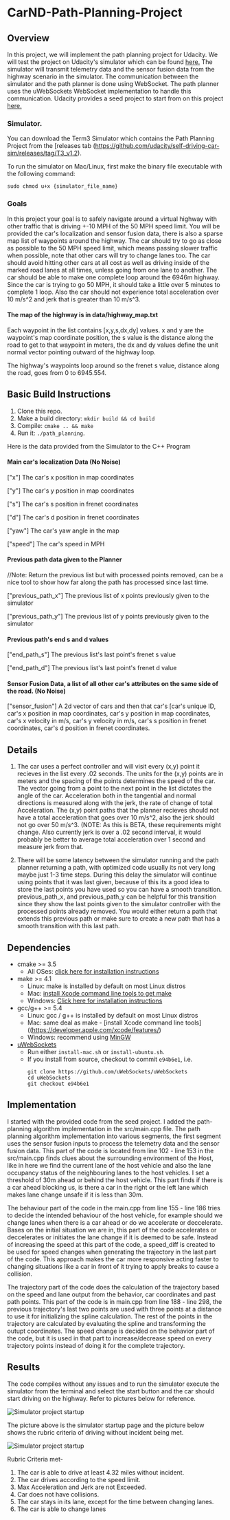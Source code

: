 # CarND-Path-Planning-Project

## Overview
In this project, we will implement the path planning project for Udacity. We will test the project on Udacity's simulator which can be found [here.](https://github.com/udacity/self-driving-car-sim/releases/tag/T3_v1.2) The simulator will transmit telemetry data and the sensor fusion data from the highway scenario in the simulator. The communication between the simulator and the path planner is done using WebSocket. The path planner uses the uWebSockets WebSocket implementation to handle this communication. Udacity provides a seed project to start from on this project [here.](https://github.com/udacity/CarND-Path-Planning-Project)


### Simulator.
   
You can download the Term3 Simulator which contains the Path Planning Project from the [releases tab (https://github.com/udacity/self-driving-car-sim/releases/tag/T3_v1.2).  

To run the simulator on Mac/Linux, first make the binary file executable with the following command:
```shell
sudo chmod u+x {simulator_file_name}
```

### Goals
In this project your goal is to safely navigate around a virtual highway with other traffic that is driving +-10 MPH of the 50 MPH speed limit. You will be provided the car's localization and sensor fusion data, there is also a sparse map list of waypoints around the highway. The car should try to go as close as possible to the 50 MPH speed limit, which means passing slower traffic when possible, note that other cars will try to change lanes too. The car should avoid hitting other cars at all cost as well as driving inside of the marked road lanes at all times, unless going from one lane to another. The car should be able to make one complete loop around the 6946m highway. Since the car is trying to go 50 MPH, it should take a little over 5 minutes to complete 1 loop. Also the car should not experience total acceleration over 10 m/s^2 and jerk that is greater than 10 m/s^3.

#### The map of the highway is in data/highway_map.txt
Each waypoint in the list contains  [x,y,s,dx,dy] values. x and y are the waypoint's map coordinate position, the s value is the distance along the road to get to that waypoint in meters, the dx and dy values define the unit normal vector pointing outward of the highway loop.

The highway's waypoints loop around so the frenet s value, distance along the road, goes from 0 to 6945.554.

## Basic Build Instructions

1. Clone this repo.
2. Make a build directory: `mkdir build && cd build`
3. Compile: `cmake .. && make`
4. Run it: `./path_planning`.

Here is the data provided from the Simulator to the C++ Program

#### Main car's localization Data (No Noise)

["x"] The car's x position in map coordinates

["y"] The car's y position in map coordinates

["s"] The car's s position in frenet coordinates

["d"] The car's d position in frenet coordinates

["yaw"] The car's yaw angle in the map

["speed"] The car's speed in MPH

#### Previous path data given to the Planner

//Note: Return the previous list but with processed points removed, can be a nice tool to show how far along
the path has processed since last time. 

["previous_path_x"] The previous list of x points previously given to the simulator

["previous_path_y"] The previous list of y points previously given to the simulator

#### Previous path's end s and d values 

["end_path_s"] The previous list's last point's frenet s value

["end_path_d"] The previous list's last point's frenet d value

#### Sensor Fusion Data, a list of all other car's attributes on the same side of the road. (No Noise)

["sensor_fusion"] A 2d vector of cars and then that car's [car's unique ID, car's x position in map coordinates, car's y position in map coordinates, car's x velocity in m/s, car's y velocity in m/s, car's s position in frenet coordinates, car's d position in frenet coordinates. 

## Details

1. The car uses a perfect controller and will visit every (x,y) point it recieves in the list every .02 seconds. The units for the (x,y) points are in meters and the spacing of the points determines the speed of the car. The vector going from a point to the next point in the list dictates the angle of the car. Acceleration both in the tangential and normal directions is measured along with the jerk, the rate of change of total Acceleration. The (x,y) point paths that the planner recieves should not have a total acceleration that goes over 10 m/s^2, also the jerk should not go over 50 m/s^3. (NOTE: As this is BETA, these requirements might change. Also currently jerk is over a .02 second interval, it would probably be better to average total acceleration over 1 second and measure jerk from that.

2. There will be some latency between the simulator running and the path planner returning a path, with optimized code usually its not very long maybe just 1-3 time steps. During this delay the simulator will continue using points that it was last given, because of this its a good idea to store the last points you have used so you can have a smooth transition. previous_path_x, and previous_path_y can be helpful for this transition since they show the last points given to the simulator controller with the processed points already removed. You would either return a path that extends this previous path or make sure to create a new path that has a smooth transition with this last path.


## Dependencies

* cmake >= 3.5
  * All OSes: [click here for installation instructions](https://cmake.org/install/)
* make >= 4.1
  * Linux: make is installed by default on most Linux distros
  * Mac: [install Xcode command line tools to get make](https://developer.apple.com/xcode/features/)
  * Windows: [Click here for installation instructions](http://gnuwin32.sourceforge.net/packages/make.htm)
* gcc/g++ >= 5.4
  * Linux: gcc / g++ is installed by default on most Linux distros
  * Mac: same deal as make - [install Xcode command line tools]((https://developer.apple.com/xcode/features/)
  * Windows: recommend using [MinGW](http://www.mingw.org/)
* [uWebSockets](https://github.com/uWebSockets/uWebSockets)
  * Run either `install-mac.sh` or `install-ubuntu.sh`.
  * If you install from source, checkout to commit `e94b6e1`, i.e.
    ```
    git clone https://github.com/uWebSockets/uWebSockets 
    cd uWebSockets
    git checkout e94b6e1
    ```

## Implementation

I started with the provided code from the seed project. I added the path-planning algorithm implementation in the src/main.cpp file. The path planning algorithm implementation into various segments, the first segment uses the sensor fusion inputs to process the telemetry data and the sensor fusion data. This part of the code is located from line 102 - line 153 in the src/main.cpp finds clues about the surrounding environment of the Host, like in here we find the current lane of the host vehicle and also the lane occupancy status of the neighbouring lanes to the host vehicles. I set a threshold of 30m ahead or behind the host vehicle. This part finds if there is a car ahead blocking us, is there a car in the right or the left lane which makes lane change unsafe if it is less than 30m.

The behaviour part of the code in the main.cpp from line 155 - line 186 tries to decide the intended behaviour of the host vehicle, for example should we change lanes when there is a car ahead or do we accelerate or deccelerate. Bases on the initial situation we are in, this part of the code accelerates or deccelerates or initiates the lane change if it is deemed to be safe. Instead of increasing the speed at this part of the code, a speed_diff is created to be used for speed changes when generating the trajectory in the last part of the code. This approach makes the car more responsive acting faster to changing situations like a car in front of it trying to apply breaks to cause a collision.

The trajectory part of the code does the calculation of the trajectory based on the speed and lane output from the behavior, car coordinates and past path points. This part of the code is in main.cpp from line 188 - line 298, the previous trajectory's last two points are used with three points at a distance to use it for initializing the spline calculation. The rest of the points in the trajectory are calculated by evaluating the spline and transforming the outupt coordinates. The speed change is decided on the behavior part of the code, but it is used in that part to increase/decrease speed on every trajectory points instead of doing it for the complete trajectory.


## Results

The code compiles without any issues and to run the simulator execute the simulator from the terminal and select the start button and the car should start driving on the highway. Refer to pictures below for reference.

![Simulator project startup](output/simulator.png)

The picture above is the simulator startup page and the picture below shows the rubric criteria of driving without incident being met.

![Simulator project startup](output/test_pass.png)

Rubric Criteria met-
1. The car is able to drive at least 4.32 miles without incident.
2. The car drives according to the speed limit.
3. Max Acceleration and Jerk are not Exceeded.
4. Car does not have collisions.
5. The car stays in its lane, except for the time between changing lanes.
6. The car is able to change lanes

